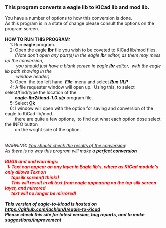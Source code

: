 <html xmlns="http://www.w3.org/1999/xhtml" xml:lang="en">
  <head>
    <meta content="text/html; charset=windows-1252" http-equiv="content-type">
  </head>
  <body>
    <h3>This program converts a eagle lib to KiCad lib and mod lib.</h3>
    You have a number of options to how this conversion is done.<br>
    As this program is in a state of change please consult the options on the
    program screen.<br>
    <br>
    <span style="font-weight: bold;">HOW TO RUN THIS PROGRAM:</span><br>
    &nbsp;&nbsp;&nbsp; 1: Run <span style="font-weight: bold;">eagle</span>
    program.<br>
    &nbsp;&nbsp;&nbsp; 2: Open the eagle <span style="font-weight: bold;">lbr</span>
    file you wish to be coveted to KiCad<span style="font-weight: bold;"> </span>lib/mod
    files. <br>
    &nbsp;&nbsp;&nbsp; &nbsp;&nbsp;&nbsp; <span style="font-style: italic;">(Note
      don't open any part(s) in the eagle <span style="font-weight: bold;">lbr</span>
      editor, as them may mess up the conversion,<br>
      &nbsp;&nbsp;&nbsp; &nbsp;&nbsp;&nbsp;&nbsp; you should just have a blank
      screen in eagle <span style="font-weight: bold;">lbr</span> editor,&nbsp;
      with the eagle lib path showing in the<br>
      &nbsp;&nbsp;&nbsp; &nbsp;&nbsp;&nbsp;&nbsp; window header)</span><br>
    &nbsp;&nbsp;&nbsp; 3: Open&nbsp; the top left hand&nbsp; <span style="font-weight: bold; font-style: italic;"><span
        style="text-decoration: underline;">F</span>ile&nbsp;</span> menu and
    select <span style="font-style: italic; font-weight: bold;"><span style="text-decoration: underline;">R</span>un
      ULP</span><br>
    &nbsp;&nbsp;&nbsp; 4: A file requester window will open up.&nbsp; Using
    this, to select select/find/type the location of the<br>
    &nbsp; &nbsp; &nbsp; &nbsp; <span style="font-style: italic; font-weight: bold;">eagle-lbr2kicad-1.0.ulp</span>
    program file.<br>
    &nbsp;&nbsp;&nbsp; 5: Select <span style="font-weight: bold;"><span style="text-decoration: underline;">O</span>k</span><br>
    &nbsp;&nbsp;&nbsp; 6: I window will open with the option for saving and
    conversion of the eagle to KiCad lib/mod.<br>
    &nbsp;&nbsp;&nbsp;&nbsp;&nbsp;&nbsp;&nbsp; there are quite a few
    options,&nbsp; to find out what each option dose select the INFO button<br>
    &nbsp;&nbsp;&nbsp; &nbsp;&nbsp;&nbsp; on the wright side of the option.<br>
    &nbsp;&nbsp;&nbsp; <br>
    <br <b="">
    <i>WARNING: <span style="text-decoration: underline;">You should check the
        results of the conversion</span>!<br>
      As there is no way this program will make a <span style="font-weight: bold; text-decoration: underline;">perfect
        conversion</span><br>
      <i><b><font color="red"><br>
            BUGS and and warnings:<br>
            &nbsp; 1: Text can appear on any layer in Eagle lib's, where as
            KiCad module's only allows Text on<br>
            &nbsp; &nbsp; &nbsp; topsilk screen(I think!)<br>
            &nbsp; &nbsp; &nbsp; This will result in all text from eagle
            appearing on the top silk screen layer, and mirrored<br>
            &nbsp; &nbsp; &nbsp; text will no longer be mirrored!</font>
          <i><br>
            <br>
            This version of eagle-to-kicad is hosted on <a href="%5C%22http://github.com/lachlanA/eagle-to-kicad/%5C%22">https://github.com/lachlanA/eagle-to-kicad</a><br>
            Please check this site for latest version, bug reports, and to make
            suggestions/improvement<br>
            <i>
            </i></i></b></i></i>
  </body>
</html>
